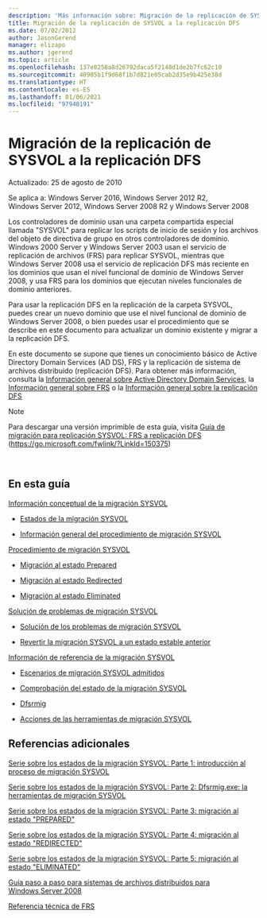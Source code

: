```yaml
---
description: 'Más información sobre: Migración de la replicación de SYSVOL a la replicación DFS'
title: Migración de la replicación de SYSVOL a la replicación DFS
ms.date: 07/02/2012
author: JasonGerend
manager: elizapo
ms.author: jgerend
ms.topic: article
ms.openlocfilehash: 137e8258a8d26792daca5f2148d1de2b7fc62c10
ms.sourcegitcommit: 40905b1f9d68f1b7d821e05cab2d35e9b425e38d
ms.translationtype: HT
ms.contentlocale: es-ES
ms.lasthandoff: 01/06/2021
ms.locfileid: "97948191"
---
```

# <a name="migrate-sysvol-replication-to-dfs-replication"></a>Migración de la replicación de SYSVOL a la replicación DFS


Actualizado: 25 de agosto de 2010

Se aplica a: Windows Server 2016, Windows Server 2012 R2, Windows Server 2012, Windows Server 2008 R2 y Windows Server 2008

Los controladores de dominio usan una carpeta compartida especial llamada "SYSVOL" para replicar los scripts de inicio de sesión y los archivos del objeto de directiva de grupo en otros controladores de dominio. Windows 2000 Server y Windows Server 2003 usan el servicio de replicación de archivos (FRS) para replicar SYSVOL, mientras que Windows Server 2008 usa el servicio de replicación DFS más reciente en los dominios que usan el nivel funcional de dominio de Windows Server 2008, y usa FRS para los dominios que ejecutan niveles funcionales de dominio anteriores.

Para usar la replicación DFS en la replicación de la carpeta SYSVOL, puedes crear un nuevo dominio que use el nivel funcional de dominio de Windows Server 2008, o bien puedes usar el procedimiento que se describe en este documento para actualizar un dominio existente y migrar a la replicación DFS.

En este documento se supone que tienes un conocimiento básico de Active Directory Domain Services (AD DS), FRS y la replicación de sistema de archivos distribuido (replicación DFS). Para obtener más información, consulta la [Información general sobre Active Directory Domain Services](https://go.microsoft.com/fwlink/?linkid=147787), la [Información general sobre FRS](https://go.microsoft.com/fwlink/?linkid=121763) o la [Información general sobre la replicación DFS](https://go.microsoft.com/fwlink/?linkid=121762)


> [!NOTE]
> Para descargar una versión imprimible de esta guía, visita <a href="https://go.microsoft.com/fwlink/?linkid=150375">Guía de migración para replicación SYSVOL: FRS a replicación DFS</a> (https://go.microsoft.com/fwlink/?LinkId=150375)
<br>


## <a name="in-this-guide"></a>En esta guía

[Información conceptual de la migración SYSVOL](/previous-versions/windows/it-pro/windows-server-2008-r2-and-2008/dd640170(v=ws.10))

  - [Estados de la migración SYSVOL](/previous-versions/windows/it-pro/windows-server-2008-r2-and-2008/dd641052(v=ws.10))

  - [Información general del procedimiento de migración SYSVOL](/previous-versions/windows/it-pro/windows-server-2008-r2-and-2008/dd639809(v=ws.10))


[Procedimiento de migración SYSVOL](/previous-versions/windows/it-pro/windows-server-2008-r2-and-2008/dd639860(v=ws.10))

  - [Migración al estado Prepared](/previous-versions/windows/it-pro/windows-server-2008-r2-and-2008/dd641193(v=ws.10))

  - [Migración al estado Redirected](/previous-versions/windows/it-pro/windows-server-2008-r2-and-2008/dd641340(v=ws.10))

  - [Migración al estado Eliminated](/previous-versions/windows/it-pro/windows-server-2008-r2-and-2008/dd640254(v=ws.10))


[Solución de problemas de migración SYSVOL](/previous-versions/windows/it-pro/windows-server-2008-r2-and-2008/dd640395(v=ws.10))

  - [Solución de los problemas de migración SYSVOL](/previous-versions/windows/it-pro/windows-server-2008-r2-and-2008/dd639976(v=ws.10))

  - [Revertir la migración SYSVOL a un estado estable anterior](/previous-versions/windows/it-pro/windows-server-2008-r2-and-2008/dd640509(v=ws.10))


[Información de referencia de la migración SYSVOL](/previous-versions/windows/it-pro/windows-server-2008-r2-and-2008/dd640293(v=ws.10))

  - [Escenarios de migración SYSVOL admitidos](/previous-versions/windows/it-pro/windows-server-2008-r2-and-2008/dd639854(v=ws.10))

  - [Comprobación del estado de la migración SYSVOL](/previous-versions/windows/it-pro/windows-server-2008-r2-and-2008/dd639789(v=ws.10))

  - [Dfsrmig](/previous-versions/windows/it-pro/windows-server-2008-r2-and-2008/dd641227(v=ws.10))

  - [Acciones de las herramientas de migración SYSVOL](/previous-versions/windows/it-pro/windows-server-2008-r2-and-2008/dd639712(v=ws.10))


## <a name="additional-references"></a>Referencias adicionales

[Serie sobre los estados de la migración SYSVOL: Parte 1: introducción al proceso de migración SYSVOL](https://techcommunity.microsoft.com/t5/storage-at-microsoft/sysvol-migration-series-part-1-8211-introduction-to-the-sysvol/ba-p/423456)

[Serie sobre los estados de la migración SYSVOL: Parte 2: Dfsrmig.exe: la herramientas de migración SYSVOL](https://techcommunity.microsoft.com/t5/storage-at-microsoft/sysvol-migration-series-part-2-8211-dfsrmig-exe-the-sysvol/ba-p/423470)

[Serie sobre los estados de la migración SYSVOL: Parte 3: migración al estado "PREPARED"](https://techcommunity.microsoft.com/t5/storage-at-microsoft/sysvol-migration-series-part-3-migrating-to-the-prepared-state/ba-p/423503)

[Serie sobre los estados de la migración SYSVOL: Parte 4: migración al estado "REDIRECTED"](https://techcommunity.microsoft.com/t5/storage-at-microsoft/sysvol-migration-series-part-4-8211-migrating-to-the-8216/ba-p/423514)

[Serie sobre los estados de la migración SYSVOL: Parte 5: migración al estado "ELIMINATED"](https://techcommunity.microsoft.com/t5/storage-at-microsoft/sysvol-migration-series-part-5-8211-migrating-to-the-8216/ba-p/423516)

[Guía paso a paso para sistemas de archivos distribuidos para Windows Server 2008](/previous-versions/windows/it-pro/windows-server-2008-R2-and-2008/cc732863(v=ws.10))

[Referencia técnica de FRS](/previous-versions/windows/it-pro/windows-server-2003/cc759297(v=ws.10))
